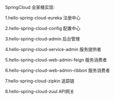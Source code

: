 SpringCloud 全家桶实现:

1.hello-spring-cloud-eureka 注册中心

2.hello-spring-cloud-config 配置中心

3.hello-spring-cloud-admin  后台管理

4.hello-spring-cloud-service-admin 服务提供者

5.hello-spring-cloud-web-admin-feign  服务消费者

6.hello-spring-cloud-web-admin-ribbon 服务消费者

7.hello-spring-cloud-zipkin 追踪链

8.hello-spring-cloud-zuul API网关
